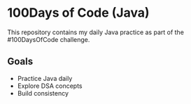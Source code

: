 # 100Days of Code (Java)

This repository contains my daily Java practice as part of the #100DaysOfCode challenge.
<br>
## Goals
- Practice Java daily
- Explore DSA concepts
- Build consistency